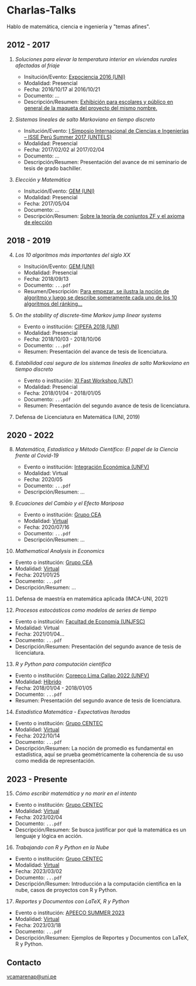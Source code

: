 # Charlas-Talks

Hablo de matemática, ciencia e ingeniería y &quot;temas afines&quot;.


## 2012 - 2017

1. *Soluciones para elevar la temperatura interior en viviendas rurales afectadas al friaje*

   - Insitución/Evento: [Expociencia 2016 (UNI)](https://www.uni.edu.pe/index.php/rss/item/1916-expociencia-2016)
   - Modalidad: Presencial
   - Fecha: 2016/10/17 al 2016/10/21
   - Documento: ...
   - Descripción/Resumen: [Exhibición para escolares y público en general de la maqueta del proyecto del mismo nombre.](https://www.youtube.com/watch?v=JPgbDQHZxzE)

2. *Sistemas lineales de salto Markoviano en tiempo discreto*

   - Insitución/Evento: [I Simposio Internacional de Ciencias e Ingenierías – ISSE Perú Summer 2017 (UNTELS)](https://psici2017.wixsite.com/simposio)
   - Modalidad: Presencial
   - Fecha: 2017/02/02 al 2017/02/04
   - Documento: ...
   - Descripción/Resumen: Presentación del avance de mi seminario de tesis de grado bachiller.

3. *Elección y Matemática*

   - Insitución/Evento: [GEM (UNI)](https://www.facebook.com/GEMFCUNI)
   - Modalidad: Presencial
   - Fecha: 2017/05/04
   - Documento: ...
   - Descripción/Resumen: [Sobre la teoría de conjuntos ZF y el axioma de elección](https://www.facebook.com/notes/347312730052307/)


## 2018 - 2019

4. *Los 10 algoritmos más importantes del siglo XX*
   
   - Insitución/Evento: [GEM (UNI)](https://www.facebook.com/GEMFCUNI)
   - Modalidad: Presencial
   - Fecha: 2018/09/13
   - Documento: `...pdf`
   - Resumen/Descripción: [Para empezar, se ilustra la noción de algoritmo y luego se describe someramente cada uno de los 10 algoritmos del ránking...](https://www.facebook.com/notes/2661583500773852/)
   
5. *On the stability of discrete-time Markov jump linear systems*

   - Evento o institución: [CIPEFA 2018 (UNI)](https://fieecs.uni.edu.pe/cipefa2018/)
   - Modalidad: Presencial
   - Fecha: 2018/10/03 - 2018/10/06
   - Documento: `...pdf`
   - Resumen: Presentación del avance de tesis de licenciatura.

6. *Estabilidad casi segura de los sistemas lineales de salto Markoviano en tiempo discreto*

   - Evento o institución: [XI Fast Workshop (UNT)](http://mateapliunt.edu.pe/xi_fast/)
   - Modalidad: Presencial
   - Fecha: 2018/01/04 - 2018/01/05
   - Documento: `...pdf`
   - Resumen: Presentación del segundo avance de tesis de licenciatura.

7. Defensa de Licenciatura en Matemática (UNI, 2019)


## 2020 - 2022

8. *Matemática, Estadística y Método Científico: El papel de la Ciencia frente al Covid-19*

   - Evento o institución: [Integración Económica (UNFV)](https://www.facebook.com/CoreecoLimaCallao2022)
   - Modalidad: Virtual
   - Fecha: 2020/05
   - Documento: `...pdf`
   - Descripción/Resumen: ...

9. *Ecuaciones del Cambio y el Efecto Mariposa*
   
   - Evento o institución: [Grupo CEA](https://www.facebook.com/grupoceaperu)
   - Modalidad: [Virtual](https://www.facebook.com/watch/live/?ref=watch_permalink&v=295653968451863)
   - Fecha: 2020/07/16
   - Documento: `...pdf`
   - Descripción/Resumen: ...

10. *Mathematical Analysis in Economics*
   
   - Evento o institución: [Grupo CEA](https://www.facebook.com/grupoceaperu)
   - Modalidad: [Virtual](https://www.facebook.com/watch/live/?ref=watch_permalink&v=410826106868188)
   - Fecha: 2021/01/25
   - Documento: `...pdf`
   - Descripción/Resumen: ...

11. Defensa de maestría en matemática aplicada (IMCA-UNI, 2021)
   
12. *Procesos estocásticos como modelos de series de tiempo*

   - Evento o institución: [Facultad de Economía (UNJFSC)](https://unjfsc.edu.pe/facultades/ciencias-economicas/)
   - Modalidad: Virtual
   - Fecha: 2021/01/04...
   - Documento: `...pdf`
   - Descripción/Resumen: Presentación del segundo avance de tesis de licenciatura.

13. *R y Python para computación científica*

   - Evento o institución: [Coreeco Lima Callao 2022 (UNFV)](http://mateapliunt.edu.pe/xi_fast/)
   - Modalidad: [Híbrido](https://www.facebook.com/watch/live/?ref=watch_permalink&v=480857853903976)
   - Fecha: 2018/01/04 - 2018/01/05
   - Documento: `...pdf`
   - Resumen: Presentación del segundo avance de tesis de licenciatura.

14. *Estadística Matemática - Expectativas Iteradas*

   - Evento o institución: [Grupo CENTEC](https://www.facebook.com/grupocentec)
   - Modalidad: [Virtual](https://www.facebook.com/watch/live/?ref=watch_permalink&v=628320005426754)
   - Fecha: 2022/10/14
   - Documento: `...pdf`
   - Descripción/Resumen: La noción de promedio es fundamental en estadística, aquí se prueba geométricamente la coherencia de su uso como medida de representación.


## 2023 - Presente

15. *Cómo escribir matemática y no morir en el intento*

   - Evento o institución: [Grupo CENTEC](https://www.facebook.com/grupocentec)
   - Modalidad: [Virtual](https://www.facebook.com/watch/live/?ref=watch_permalink&v=521352979870258)
   - Fecha: 2023/02/04
   - Documento: `...pdf`
   - Descripción/Resumen: Se busca justificar por qué la matemática es un lenguaje y lógica en acción.

16. *Trabajando con R y Python en la Nube*

   - Evento o institución: [Grupo CENTEC](https://www.facebook.com/grupocentec)
   - Modalidad: [Virtual](https://www.facebook.com/watch/live/?ref=watch_permalink&v=102024176172385)
   - Fecha: 2023/03/02
   - Documento: `...pdf`
   - Descripción/Resumen: Introducción a la computación científica en la nube, casos de proyectos con R y Python.

17. *Reportes y Documentos con LaTeX, R y Python*

   - Evento o institución: [APEECO SUMMER 2023](https://www.linkedin.com/company/apeecoperu/)
   - Modalidad: [Virtual](https://www.facebook.com/watch/live/?ref=watch_permalink&v=504188238594568)
   - Fecha: 2023/03/18
   - Documento: `...pdf`
   - Descripción/Resumen: Ejemplos de Reportes y Documentos con LaTeX, R y Python.

## Contacto

vcamarenap@uni.pe

